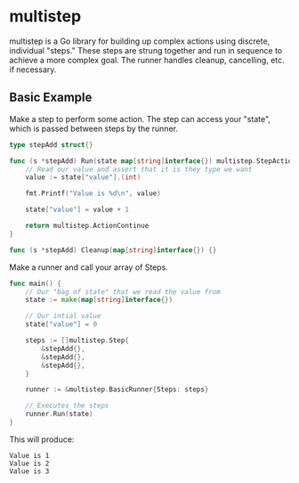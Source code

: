 # multistep

multistep is a Go library for building up complex actions using discrete,
individual "steps." These steps are strung together and run in sequence
to achieve a more complex goal. The runner handles cleanup, cancelling, etc.
if necessary.

## Basic Example

Make a step to perform some action. The step can access your "state",
which is passed between steps by the runner.

```go
type stepAdd struct{}

func (s *stepAdd) Run(state map[string]interface{}) multistep.StepAction {
    // Read our value and assert that it is they type we want
    value := state["value"].(int)

    fmt.Printf("Value is %d\n", value)

    state["value"] = value + 1

    return multistep.ActionContinue
}

func (s *stepAdd) Cleanup(map[string]interface{}) {}
```

Make a runner and call your array of Steps.

```go
func main() {
    // Our "bag of state" that we read the value from
    state := make(map[string]interface{})

    // Our intial value
    state["value"] = 0

    steps := []multistep.Step{
        &stepAdd{},
        &stepAdd{},
        &stepAdd{},
    }

    runner := &multistep.BasicRunner{Steps: steps}

    // Executes the steps
    runner.Run(state)
}
```

This will produce:

```
Value is 1
Value is 2
Value is 3
```
